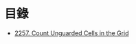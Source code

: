 # 目錄

- [2257. Count Unguarded Cells in the Grid](./2257.%20Count%20Unguarded%20Cells%20in%20the%20Grid.md)
